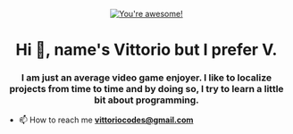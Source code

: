 <p align="center">
  <a href="https://github.com/VittorioCodes">
    <img src="https://pbs.twimg.com/media/F4YZyVxXkAALt_l?format=jpg&name=small" alt="You're awesome!"/>
  </a>
</p>
<h1 align="center">Hi 👋, name's Vittorio but I prefer V.</h1>
<h3 align="center">I am just an average video game enjoyer. I like to localize projects from time to time and by doing so, I try to learn a little bit about programming.</h3>

- 📫 How to reach me **vittoriocodes@gmail.com**

